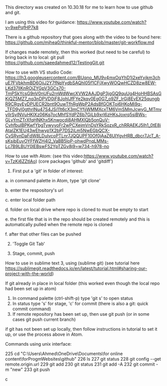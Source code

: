 This directory was created on 10.30.18 for me to learn how to use github and git.

I am using this video for guidance:
https://www.youtube.com/watch?v=9xePqfHP7k8


There is a github repository that goes along with the video to be found here:
https://github.com/mjhea0/thinkful-mentor/blob/master/git-workflow.md

If changes made remotely, then this worked (but need to be careful) to bring back in to local:
git pull https://github.com/saeedahmed12/TestingGit.git

How to use with VS studio Code:
https://lh3.googleusercontent.com/BUqno_MU9v4mxOqYhD1i2xeYvjkm3chuE7FVbkhmBD6OiiJ2Y7fNpYydbSAQhI05f1CFjXwyWOQwHCZD8zw8EW-LKd37llKnROjZYGpV3GCs70-TmPSkYcsG9nV0nUFu2rnWdWwcXVW2AAJDgP3jgGQ9quUg4HoHHBSAsGKjQZ5MZ7_nq3nDPVD0iF8JohlJfFYe2kqv0Eg0G7_o9ZF_IrGi8EvEX25qungbR9CRgyEyDPUECR2bnt9OuwTfhRgWpP2AdsBfGOKToi6HKoMi9q-_TFD9yI0gthrlNu47S4JSi11t6cX3mCYfjjWMMXcxTM6VmSMmJcwyG_MTmvyIIrSyINVuHKlXz06Kq7ocMhfSYdPZ6b7GjLb9xrl6zHKsJoxrq5siBWs-GLyYmZTrXfqHNKhx5Knwocdj8AHMXlQb5onQuV-CvhfbuIBPKwfYbgTywyyoFr2wPCXejmVnDsYRkSozxR_chRRAEKJ5Ih1_0tE8iAtaIZK1EU43wEhwyp1X2bP7DS2jLm5NwEGbQCX-CvSRynDaFdW8LDulvcoPTLnr7JQQUPF10Of0jAaZ6UIYgvHRB_dbcr7JcT_A-sKsibEuyOYFfWZH4I2_VaBB5loP-ohwdPnqLMMs-Lc7B9LBUY0IEBswF52YpTZGv8j9=w734-h978-no


How to use with Atom:
(see this video:https://www.youtube.com/watch?v=TzKi6ZZtIAo)
(core packages 'github' and 'gitdiff')

1. First put a 'git' in folder of interest:

  a. in command palette in Atom, type 'git clone'
  
  b. enter the respository's url
  
  c. enter local folder path
  
  d. folder on local drive where repo is cloned to must be empty to start
  
  e. the first file that is in the repo should be created remotely and this is automatically pulled when the remote repo is cloned
  
  f. after that other files can be pushed

2. 'Toggle Git Tab'

3.  Stage, commit, push


How to use in sublime text 3, using (sublime git)
(see tutorial here   https://sublimegit.readthedocs.io/en/latest/tutorial.html#sharing-our-project-with-the-world)


If git already in place in local folder (this worked even though the local repo had been set up in atom)
1. In command palette (ctrl-shift-p) type 'git s' to open status
2. In status type 's' for stage, 'c' for commit (there is also a git: quick commit command)
3. If remote repository has been set up, then use git push (or in some cases git push current branch)

if git has not been set up locally, then follow instructions in tutorial to set it up, or use the process above in Atom.


Commands using unix interface:

  225  cd "C:\Users\Ahmed\OneDrive\Documents\for online content\forProgmWebsites\github"
  226  ls
  227  git status
  228  git config --get remote.origin.url
  229  git add
  230  git status
  231  git add -A
  232  git commit -m "new"
  233  git push


c

